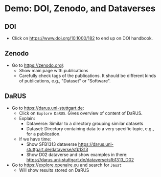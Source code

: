 # Demo: DOI, Zenodo, and Dataverses

## DOI

- Click on <https://www.doi.org/10.1000/182> to end up on DOI handbook.

## Zenodo

- Go to <https://zenodo.org/>:
    - Show main page with publications
    - Carefully check tags of the publications. It should be different kinds of publications, e.g., "Dataset" or "Software".

## DaRUS

- Go to <https://darus.uni-stuttgart.de>:
    - Click on `Explore DaRUS`. Gives overview of content of DaRUS.
    - Explain:
        - Dataverse: Similar to a directory grouping similar datasets
        - Dataset: Directory containing data to a very specific topic, e.g., for a publication.
    - If we have time:
        - Show SFB1313 dataverse <https://darus.uni-stuttgart.de/dataverse/sfb1313>
        - Show D02 dataverse and show examples in there: <https://darus.uni-stuttgart.de/dataverse/sfb1313_D02>
- Go to <https://explore.openaire.eu> and search for `Jaust`
    - Will show results stored on DaRUS
